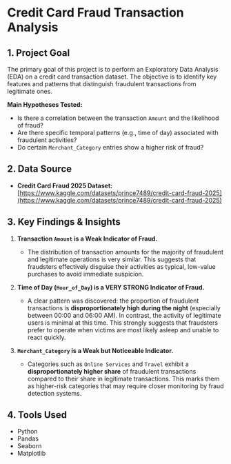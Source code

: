 # Credit Card Fraud Transaction Analysis

## 1. Project Goal

The primary goal of this project is to perform an Exploratory Data Analysis (EDA) on a credit card transaction dataset. The objective is to identify key features and patterns that distinguish fraudulent transactions from legitimate ones.

**Main Hypotheses Tested:**
- Is there a correlation between the transaction `Amount` and the likelihood of fraud?
- Are there specific temporal patterns (e.g., time of day) associated with fraudulent activities?
- Do certain `Merchant_Category` entries show a higher risk of fraud?

## 2. Data Source

- **Credit Card Fraud 2025 Dataset:** [https://www.kaggle.com/datasets/prince7489/credit-card-fraud-2025](https://www.kaggle.com/datasets/prince7489/credit-card-fraud-2025)

## 3. Key Findings & Insights

1.  **Transaction `Amount` is a Weak Indicator of Fraud.**
    - The distribution of transaction amounts for the majority of fraudulent and legitimate operations is very similar. This suggests that fraudsters effectively disguise their activities as typical, low-value purchases to avoid immediate suspicion.

2.  **Time of Day (`Hour_of_Day`) is a VERY STRONG Indicator of Fraud.**
    - A clear pattern was discovered: the proportion of fraudulent transactions is **disproportionately high during the night** (especially between 00:00 and 06:00 AM). In contrast, the activity of legitimate users is minimal at this time. This strongly suggests that fraudsters prefer to operate when victims are most likely asleep and unable to react quickly.

3.  **`Merchant_Category` is a Weak but Noticeable Indicator.**
    - Categories such as `Online Services` and `Travel` exhibit a **disproportionately higher share** of fraudulent transactions compared to their share in legitimate transactions. This marks them as higher-risk categories that may require closer monitoring by fraud detection systems.

## 4. Tools Used

- Python
- Pandas
- Seaborn
- Matplotlib
